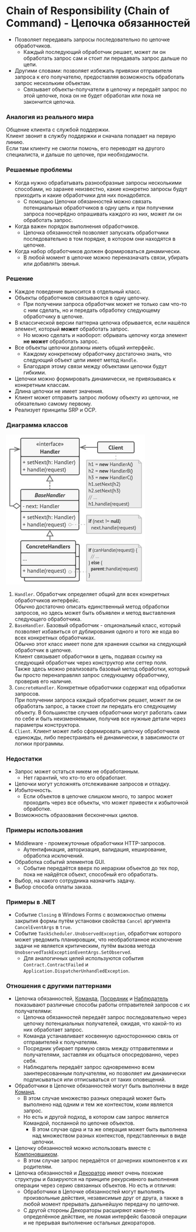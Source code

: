 ﻿# Chain of Responsibility (Chain of Command) - Цепочка обязанностей
* Позволяет передавать запросы последовательно по цепочке обработчиков.
  * Каждый последующий обработчик решает, может ли он обработать запрос сам и стоит ли передавать запрос дальше по цепи.
* Другими словами: позволяет избежать привязки отправителя запроса к его получателю, предоставляя возможность обработать запрос нескольким объектам.
  * Связывает объекты-получатели в цепочку и передаёт запрос по этой цепочке, пока он не будет обработан или пока не закончится цепочка.

### Аналогия из реального мира
Общение клиента с службой поддержки.  
Клиент звонит в службу поддержки и сначала попадает на первую линию.  
Если там клиенту не смогли помочь, его переводят на другого специалиста, и дальше по цепочке, при необходимости.

### Решаемые проблемы
* Когда нужно обрабатывать разнообразные запросы несколькими способами, но заранее неизвестно, какие конкретно запросы будут приходить и какие обработчики для них понадобятся.
  * С помощью Цепочки обязанностей можно связать потенциальных обработчиков в одну цепь и при получении запроса поочерёдно опрашивать каждого из них, может ли он обработать запрос.
* Когда важен порядок выполнения обработчиков.
  * Цепочка обязанностей позволяет запускать обработчики последовательно в том порядке, в котором они находятся в цепочке.
* Когда набор обработчиков должен формироваться динамически.
  * В любой момент в цепочке можно переназначать связи, убирать или добавлять звенья.

### Решение
* Каждое поведение выносится в отдельный класс.
* Объекты обработчиков связываются в одну цепочку.
  * При получении запроса обработчик может не только сам что-то с ним сделать, но и передать обработку следующему обработчику в цепочке.
* В классической версии паттерна цепочка обрывается, если нашёлся элемент, который **может** обработать запрос.
  * Но можно сделать и наоборот: обрывать цепочку когда элемент **не может** обработать запрос.
* Все объекты цепочки должны иметь общий интерфейс.
  * Каждому конкретному обработчику достаточно знать, что следующий объект цепи имеет метод `Handle`.
  * Благодаря этому связи между объектами цепочки будут гибкими.
* Цепочки можно формировать динамически, не привязываясь к конкретным классам.
* Длина цепочки не имеет значения.
* Клиент может отправить запрос любому объекту из цепочки, не обязательно самому первому.
* Реализует принципы SRP и OCP.

### Диаграмма классов
![Class diagram](ChainOfResponsibility.jpg)
1. `Handler`. Обработчик определяет общий для всех конкретных обработчиков интерфейс.  
Обычно достаточно описать единственный метод обработки запросов, но здесь может быть объявлен и метод выставления следующего обработчика.
2. `BaseHandler`. Базовый обработчик - опциональный класс, который позволяет избавиться от дублирования одного и того же кода во всех конкретных обработчиках.  
Обычно этот класс имеет поле для хранения ссылки на следующий обработчик в цепочке.  
Клиент связывает обработчики в цепь, подавая ссылку на следующий обработчик через конструктор или сеттер поля.  
Также здесь можно реализовать базовый метод обработки, который бы просто перенаправлял запрос следующему обработчику, проверив его наличие.
3. `ConcreteHandler`. Конкретные обработчики содержат код обработки запросов.  
При получении запроса каждый обработчик решает, может ли он обработать запрос, а также стоит ли передать его следующему объекту.
В большинстве случаев обработчики могут работать сами по себе и быть неизменяемыми, получив все нужные детали через параметры конструктора.
4. `Client`. Клиент может либо сформировать цепочку обработчиков единожды, либо перестраивать её динамически, в зависимости от логики программы.

### Недостатки
* Запрос может остаться никем не обработанным.
  * Нет гарантий, что кто-то его обработает.
* Цепочки могут усложнять отслеживание запросов и отладку.
* Избыточность.
  * Если объектов в цепочке слишком много, то запрос может проходить через все объекты, что может привести к избыточной обработке.
* Возможность образования бесконечных циклов.

### Примеры использования
* Middleware - промежуточные обработчики HTTP-запросов.
  * Аутентификация, авторизация, валидация, кеширование, обработка исключений.
* Обработка событий элементов GUI.
  * Событие передаётся вверх по иерархии объектов до тех пор, пока не найдётся объект, способный его обработать.
* Выбор, на какого сотрудника назначить задачу.
* Выбор способа оплаты заказа.

### Примеры в .NET
* Событие `Closing` в Windows Forms с возможностью отмены закрытия формы путём установки свойства `Cancel` аргумента `CancelEventArgs` в `true`.
* Событие `TaskScheduler.UnobservedException`, обработчик которого может уведомить планировщик, что необработанное исключение задачи не является критическим, путём вызова метода `UnobservedTaskExceptionEventArgs.SetObserved`.
  * Для аналогичных целей используются события `Contract.ContractFailed` и `Application.DispatcherUnhandledException`.

### Отношения с другими паттернами
* Цепочка обязанностей, [Команда](../Command/Command.md), [Посредник](../Mediator/Mediator.md) и [Наблюдатель](../Observer/Observer.md) показывают различные способы работы отправителей запросов с их получателями:
  * Цепочка обязанностей передаёт запрос последовательно через цепочку потенциальных получателей, ожидая, что какой-то из них обработает запрос.
  * Команда устанавливает косвенную одностороннюю связь от отправителей к получателям.
  * Посредник убирает прямую связь между отправителями и получателями, заставляя их общаться опосредованно, через себя.
  * Наблюдатель передаёт запрос одновременно всем заинтересованным получателям, но позволяет им динамически подписываться или отписываться от таких оповещений.
* Обработчики в Цепочке обязанностей могут быть выполнены в виде [Команд](../Command/Command.md).
  * В этом случае множество разных операций может быть выполнено над одним и тем же контекстом, коим является запрос.
  * Но есть и другой подход, в котором сам запрос является Командой, посланной по цепочке объектов.
    * В этом случае одна и та же операция может быть выполнена над множеством разных контекстов, представленных в виде цепочки.
* Цепочку обязанностей можно использовать вместе с [Компоновщиком](../Composite/Composite.md).
  * В этом случае запрос передаётся от дочерних компонентов к их родителям.
* Цепочка обязанностей и [Декоратор](../Decorator/Decorator.md) имеют очень похожие структуры и базируются на принципе рекурсивного выполнения операции через серию связанных объектов. Но есть и отличия:
  * Обработчики в Цепочке обязанностей могут выполнять произвольные действия, независимые друг от друга, а также в любой момент прерывать дальнейшую передачу по цепочке.
  * С другой стороны Декораторы расширяют какое-то определённое действие, не ломая интерфейс базовой операции и не прерывая выполнение остальных декораторов.
